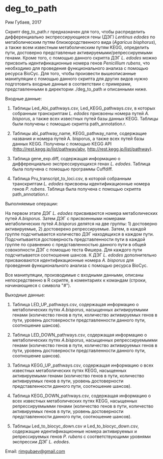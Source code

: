 # deg_to_path
Рим Губаев, 2017

Скрипт deg_to_path.r предназначен для того, чтобы распределить дифференциально экспрессирующиеся гены (ДЭГ) *Lentinus edodes* по метаболическим путям близкородственного вида (*Agaricus bisphorus*), а также всем известным метаболическим путям KEGG, определить пути, достоверно представленые активируемыми/репрессируемыми генами. Кроме того, с помощью данного скрипта ДЭГ *L. edodes* можно присвоить идентификационные номера генов *Penicillium rubens*, что необходимо для проведения функционального анализа с помощью ресурса BioCyc.
Для того, чтобы произвести вышеописанные манипуляции с помощью данного скрипта для других видов нужно подготовить входные данные в соответствии с примерами, представленными в директории ./deg_to_path и описанными ниже.

Входные данные:

1) Таблицы Led_Abi_pathways.csv, Led_KEGG_pathways.csv, в которых собранным транскриптам *L. edodes* присвоены номера путей *A. bisporus*, а также всех известных путей базы данных KEGG. Таблицы были получены с помощью скрипта path_annotation.r.

2) Таблицы abi_pathway_name,  KEGG_pathway_name, содержащие названия и номера путей A. bisporus, а также всех путей базы данных KEGG. Получены c помощью KEGG API (http://rest.kegg.jp/list/pathway/abv, http://rest.kegg.jp/list/pathway).

3) Таблица gene_exp.diff, содержащая информацию о дифференциально экспрессирующихся генах *L. edodes*. Таблица была получена с помощью программы Cuffdiff.

4) Таблица Pru_transcript_to_loci.csv, в которой собранным транскриптам *L. edodes* присвоены идентификационные номера генов *P. rubens*. Таблица была получена с помощью скрипта path_annotation.r.

Выполняемые операции:

На первом этапе ДЭГ *L. edodes* присвиваются номера метаболических путей *A.bisporus*. Затем ДЭГ с присвоенными номерами метаболических путей *A.bisporus* делятся на две группы: 1) достоверно активируемые, 2) достоверено репрессируемые. Затем, в каждой группе подсчитывается количество ДЭГ находящихся в каждом пути. Подсчитывается достоверность представленности пути в каждой группе по сравнению с представленностью данного пути в общей совокопности ДЭГ с помощью теста Фишера. Для каждого пути подсчитывается соотношение шансов.
К ДЭГ *L. edodes* дополнительно присваюваются идентификационные номера *A. bisporus* для проведения функционального анализа с помощью ресурса BioCyc.

Все манипуляции, производимые с входными данными, описаны непосредственно в R скрипте, в коментариях к командам (строки, начинающиеся с символа "#").

Выходные данные:

1) Таблица LED_UP_pathways.csv, содержащая информацию о метаболических путях *A.bisporus*, насыщенных активируемыми генами (количество генов в пути, количество активируемых генов  в пути, уровень достоверности представленности данного пути, соотношение шансов).

2) Таблица LED_DOWN_pathways.csv, содержащая информацию о метаболических путях *A.bisporus*, насыщенных репрессируемымми генами (количество генов в пути, количество активируемых генов  в пути, уровень достоверности представленности данного пути, соотношение шансов).

3) Таблица KEGG_UP_pathways.csv, содержащая информацию о всех известных метаболических путях KEGG, насыщенных активируемыми генами (количество генов в пути, количество активируемых генов  в пути, уровень достоверности представленности данного пути, соотношение шансов).

4) Таблица KEGG_DOWN_pathways.csv, содержащая информацию о всех известных метаболических путях KEGG, насыщенных репрессируемымми генами (количество генов в пути, количество активируемых генов  в пути, уровень достоверности представленности данного пути, соотношение шансов).

5) Таблицы Led_to_biocyc_down.csv и Led_to_biocyc_down.csv, содержащие идентификационные номера активируемых и репрессируемых генов *P. rubens* с соответствующими уровнями экспрессии ДЭГ *L. edodes*.

Email: rimgubaev@gmail.com
